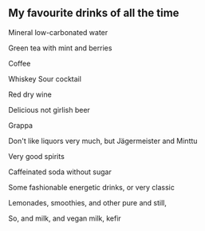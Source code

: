 ## My favourite drinks of all the time

Mineral low-carbonated water

Green tea with mint and berries

Coffee

Whiskey Sour cocktail

Red dry wine

Delicious not girlish beer

Grappa

Don't like liquors very much, but Jägermeister and Minttu

Very good spirits

Caffeinated soda without sugar

Some fashionable energetic drinks, or very classic

Lemonades, smoothies, and other pure and still,

So, and milk, and vegan milk, kefir
